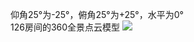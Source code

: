 仰角25°为-25°，俯角25°为+25°，水平为0°
<br>
126房间的360全景点云模型
<img src='https://github.com/209914097/Lidar/blob/master/1.3D_room/img/3d_room.gif'>
